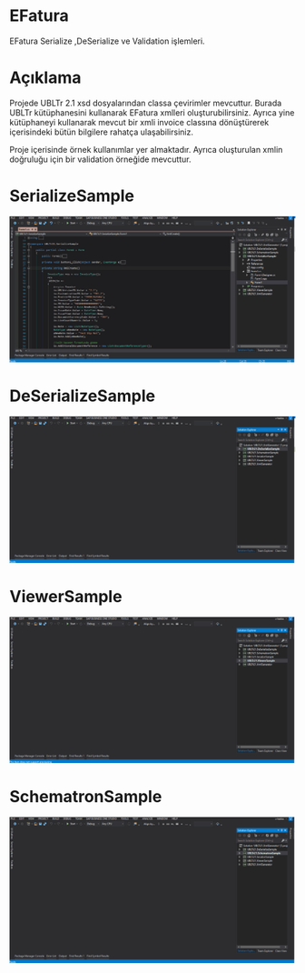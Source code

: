 # EFatura
EFatura Serialize ,DeSerialize ve Validation işlemleri.

# Açıklama
Projede UBLTr 2.1 xsd dosyalarından classa çevirimler mevcuttur. Burada UBLTr kütüphanesini kullanarak EFatura xmlleri oluşturubilirsiniz.
Ayrıca yine kütüphaneyi kullanarak mevcut bir xmli invoice classına dönüştürerek içerisindeki bütün bilgilere rahatça ulaşabilirsiniz.

Proje içerisinde örnek kullanımlar yer almaktadır. Ayrıca oluşturulan xmlin doğruluğu için bir validation örneğide mevcuttur. 

# SerializeSample 
![SerializeSample.gif](https://github.com/HakanUcaar/EFatura/blob/master/EFatSerialize.gif)

# DeSerializeSample
![DeSerializeSample.gif](https://github.com/HakanUcaar/EFatura/blob/master/EFatDeSerialize.gif)

# ViewerSample
![ViewerSample.gif](https://github.com/HakanUcaar/EFatura/blob/master/EFatViewer.gif)

# SchematronSample
![SchematronSample.gif](https://github.com/HakanUcaar/EFatura/blob/master/EFatSchematron.gif)
